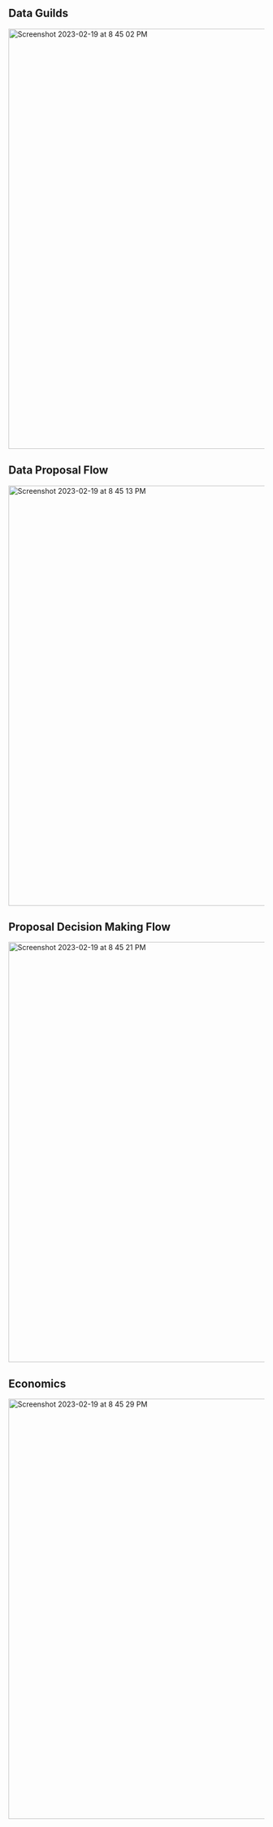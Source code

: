 ## Data Guilds

<img width="825" alt="Screenshot 2023-02-19 at 8 45 02 PM" src="https://user-images.githubusercontent.com/59107121/219962353-85770a60-025b-4da3-9ef3-cc86626316fa.png">

## Data Proposal Flow

<img width="825" alt="Screenshot 2023-02-19 at 8 45 13 PM" src="https://user-images.githubusercontent.com/59107121/219962398-1d508971-fabe-4a34-9149-5499db5bbb86.png">

## Proposal Decision Making Flow

<img width="825" alt="Screenshot 2023-02-19 at 8 45 21 PM" src="https://user-images.githubusercontent.com/59107121/219962426-b62a6b7f-3826-4d5d-a803-4d116985e90e.png">

## Economics

<img width="825" alt="Screenshot 2023-02-19 at 8 45 29 PM" src="https://user-images.githubusercontent.com/59107121/219962463-10108d98-5e4d-40cf-8696-cc668c8dfa8c.png">
